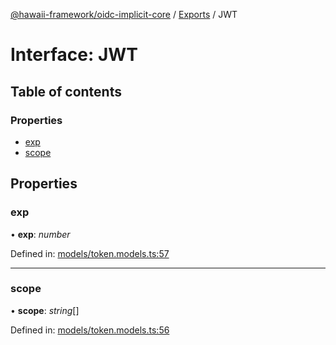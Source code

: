 [@hawaii-framework/oidc-implicit-core](../README.md) / [Exports](../modules.md) / JWT

# Interface: JWT

## Table of contents

### Properties

- [exp](jwt.md#exp)
- [scope](jwt.md#scope)

## Properties

### exp

• **exp**: *number*

Defined in: [models/token.models.ts:57](https://github.com/Q24/hawaii-packages/blob/6770c06/packages/oidc-implicit-core/src/models/token.models.ts#L57)

___

### scope

• **scope**: *string*[]

Defined in: [models/token.models.ts:56](https://github.com/Q24/hawaii-packages/blob/6770c06/packages/oidc-implicit-core/src/models/token.models.ts#L56)
